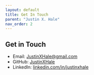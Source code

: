 ```yaml
---
layout: default
title: Get In Touch
parent: "Justin X. Hale"
nav_order: 2
---
```


## Get in Touch
- Email: [JustinXHale@gmail.com](mailto:JustinXHale@gmail.com)  
- GitHub: [JustinXHale](https://github.com/JustinXHale)  
- LinkedIn: [linkedin.com/in/justinxhale](https://www.linkedin.com/in/justinxhale/)